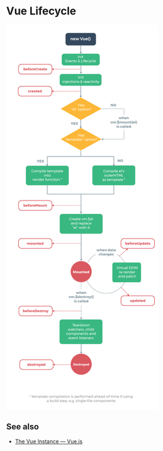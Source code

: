 # Vue Lifecycle

![img](./images/Lifecycle/lifecycle.png)

## See also

- [The Vue Instance — Vue.js](https://vuejs.org/v2/guide/instance.html#Lifecycle-Diagram)